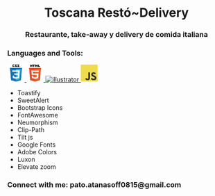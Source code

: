 <h1 align="center">Toscana Restó~Delivery</h1>
<h3 align="center">Restaurante, take-away y delivery de comida italiana</h3>

<p align="left">
</p>
<h3 align="left">Languages and Tools:</h3>
<p align="left"> <a href="https://www.w3schools.com/css/" target="_blank" rel="noreferrer"> <img src="https://raw.githubusercontent.com/devicons/devicon/master/icons/css3/css3-original-wordmark.svg" alt="css3" width="40" height="40"/> </a> <a href="https://www.w3.org/html/" target="_blank" rel="noreferrer"> <img src="https://raw.githubusercontent.com/devicons/devicon/master/icons/html5/html5-original-wordmark.svg" alt="html5" width="40" height="40"/> </a> <a href="https://www.adobe.com/in/products/illustrator.html" target="_blank" rel="noreferrer"> <img src="https://www.vectorlogo.zone/logos/adobe_illustrator/adobe_illustrator-icon.svg" alt="illustrator" width="40" height="40"/> </a> <a href="https://developer.mozilla.org/en-US/docs/Web/JavaScript" target="_blank" rel="noreferrer"> <img src="https://raw.githubusercontent.com/devicons/devicon/master/icons/javascript/javascript-original.svg" alt="javascript" width="40" height="40"/> </a> 
<ul>
<li>Toastify</li>
<li>SweetAlert</li>
<li>Bootstrap Icons</li>
<li>FontAwesome</li>
<li>Neumorphism</li>
<li>Clip-Path</li>
<li>Tilt js</li>
<li>Google Fonts</li>
<li>Adobe Colors</li>
<li>Luxon</li>
<li>Elevate zoom</li>
</ul>
</p>

<h3 align="left">Connect with me: pato.atanasoff0815@gmail.com</h3>